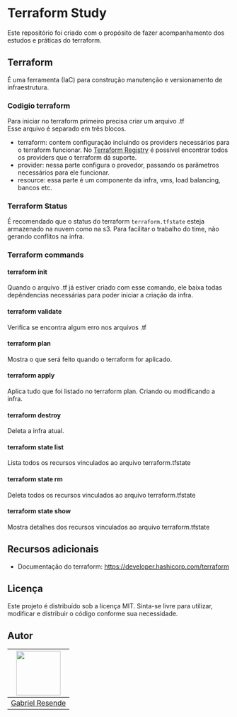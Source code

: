 # Terraform Study

Este repositório foi criado com o propósito de fazer acompanhamento dos estudos e práticas do terraform.

## Terraform
É uma ferramenta (IaC) para construção manutenção e versionamento de infraestrutura.

### Codigio terraform
Para iniciar no terraform primeiro precisa criar um arquivo .tf <br>
Esse arquivo é separado em três blocos.
- terraform: contem configuração incluindo os providers necessários para o terraform funcionar. No [Terraform Registry](https://registry.terraform.io/) é possível encontrar todos os providers que o terraform dá suporte.
- provider: nessa parte configura o provedor, passando os parâmetros necessários para ele funcionar.
- resource: essa parte é um componente da infra, vms, load balancing, bancos etc.

### Terraform Status
É recomendado que o status do terraform `terraform.tfstate` esteja armazenado na nuvem como na s3. Para facilitar o trabalho do time, não gerando conflitos na infra.

### Terraform commands
#### terraform init
Quando o arquivo .tf já estiver criado com esse comando, ele baixa todas depêndencias necessárias para poder iniciar a criação da infra.

#### terraform validate
Verifica se encontra algum erro nos arquivos .tf

#### terraform plan
Mostra o que será feito quando o terraform for aplicado.

#### terraform apply
Aplica tudo que foi listado no terraform plan. Criando ou modificando a infra.

#### terraform destroy
Deleta a infra atual.

#### terraform state list
Lista todos os recursos vinculados ao arquivo terraform.tfstate

#### terraform state rm
Deleta todos os recursos vinculados ao arquivo terraform.tfstate

#### terraform state show
Mostra detalhes dos recursos vinculados ao arquivo terraform.tfstate

## Recursos adicionais
- Documentação do terraform: https://developer.hashicorp.com/terraform

## Licença
Este projeto é distribuído sob a licença MIT. Sinta-se livre para utilizar, modificar e distribuir o código conforme sua necessidade.

## Autor
| <img src="https://avatars.githubusercontent.com/u/22457076?v=4" width="100" height="100" /> |
| :---:  |
| [Gabriel Resende](https://github.com/Sprained) |